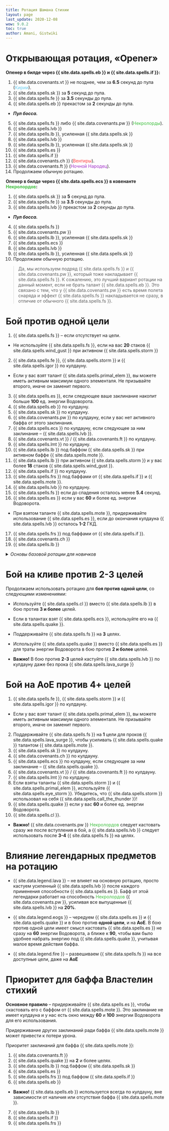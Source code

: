 ```yaml
---
title: Ротация Шамана Стихии
layout: page
last_update: 2020-12-08
wow: 9.0.2
toc: true
author: Amani, Gistwiki
---
```


# Открывающая ротация, «Opener»

**Опенер в билде через {{ site.data.spells.eb }} и {{ site.data.spells.if }}:**

1. {{ site.data.covenants.vt }} не позднее, чем за **6.5** секунд до пула (<span style="color:#68ccef;font-size:1em;">Кирии</span>).
2. {{ site.data.spells.sk }} за **5** секунд до пула.
3. {{ site.data.spells.fe }} за **3.5** секунды до пула.
4. {{ site.data.spells.eb }} прекастом за **2** секунды до пула.
  * ***Пул босса.***
5. {{ site.data.spells.fs }} либо {{ site.data.covenants.pw }} (<span style="color:#40bf40;font-size:1em;">Некролорды</span>).
6. {{ site.data.spells.lvb }}
7. {{ site.data.spells.lb }}, усиленная {{ site.data.spells.sk }}
8. {{ site.data.spells.lvb }}
9. {{ site.data.spells.lb }}, усиленная {{ site.data.spells.sk }}
10. {{ site.data.spells.es }}
11. {{ site.data.spells.if }}
12. {{ site.data.covenants.ch }} (<span style="color:#ff4040;font-size:1em;">Вентиры</span>).
13. {{ site.data.covenants.ft }} (<span style="color:#a330c9;font-size:1em;">Ночной Народец</span>).
14. Продолжаем обычную ротацию.

**Опенер в билде через {{ site.data.spells.ecs }} в ковенанте <span style="color:#40bf40;font-size:1em;">Некролордов</span>:**

1. {{ site.data.spells.sk }} за **5** секунд до пула.
2. {{ site.data.spells.fe }} за **3.5** секунды до пула.
3. {{ site.data.spells.lvb }} прекастом за **2** секунды до пула.
  * ***Пул босса.***
4. {{ site.data.spells.fs }}
5. {{ site.data.covenants.pw }}
6. {{ site.data.spells.lb }}, усиленная {{ site.data.spells.sk }}
7. {{ site.data.spells.ecs }}
8. {{ site.data.spells.lvb }}
9. {{ site.data.spells.lb }}, усиленная {{ site.data.spells.sk }}
10. Продолжаем обычную ротацию.

> Да, мы используем подряд {{ site.data.spells.fs }} и {{ site.data.covenants.pw }}, который тоже накладывает {{ site.data.spells.fs }}. К сожалению, это лучший вариант ротации на данный момент, если не брать талант {{ site.data.spells.eb }}. Это связано с тем, что у {{ site.data.covenants.pw }} есть время полета снаряда и эффект {{ site.data.spells.fs }} накладывается не сразу, в отличие от обычного {{ site.data.spells.fs }}.

# Бой против одной цели

1. {{ site.data.spells.fs }} – если отсутствует на цели. 
  * Не используйте {{ site.data.spells.fs }}, если на вас **20** стаков {{ site.data.spells.wind_gust }} при активном {{ site.data.spells.storm }}
2. {{ site.data.spells.fe }}, {{ site.data.spells.storm }} и {{ site.data.spells.igor }} по кулдауну.
  * Если у вас взят талант {{ site.data.spells.primal_elem }}, вы можете иметь активным максимум одного элементаля. Не призывайте второго, иначе он заменит первого.
3. {{ site.data.spells.es }}, если следующее ваше заклинание накопит больше **100** ед. энергии Водоворота.
4. {{ site.data.spells.eb }} по кулдауну.
5. {{ site.data.spells.sk }} по кулдауну.
6. {{ site.data.covenants.pw }} по кулдауну, если у вас нет активного баффа от этого заклинания.
7. {{ site.data.spells.ecs }} по кулдауну, если следующее за ним заклинание – {{ site.data.spells.lvb }}.
8. {{ site.data.covenants.vt }} / {{ site.data.covenants.ft }} по кулдауну.
9. {{ site.data.spells.lmt }} по кулдауну.
10. {{ site.data.spells.lb }} под баффом {{ site.data.spells.sk }} при активном баффе {{ site.data.spells.mote }}.
11. {{ site.data.spells.lb }} при активном {{ site.data.spells.storm }} и у вас более **18** стаков {{ site.data.spells.wind_gust }}.
12. {{ site.data.spells.if }} по кулдауну.
13. {{ site.data.spells.frs }} под баффами от {{ site.data.spells.if }} и {{ site.data.spells.mote }}.
14. {{ site.data.spells.lvb }} по кулдауну.
15. {{ site.data.spells.fs }} если до спадения осталось менее **5.4** секунд.
16. {{ site.data.spells.es }} если у вас **60** и более ед. энергии Водоворота.
  *  При взятом таланте {{ site.data.spells.mote }}, придерживайте использование {{ site.data.spells.es }}, если до окончания кулдауна {{ site.data.spells.lvb }} осталось **1-2** ГКД.
17. {{ site.data.spells.frs }} под баффами от {{ site.data.spells.if }}.
18. {{ site.data.covenants.ch }}
19. {{ site.data.spells.lb }}

<details markdown=1><summary><i>Основы базовой ротации для новичков</i></summary>

<p></p>

{% include ele_talents.html active="2311122" %}

1. Поддерживайте на цели {{ site.data.spells.fs }} и обновляйте, когда до спадения остается менее **5** секунд.
2. Используйте для сброса энергии Водоворота {{ site.data.spells.es }}.
3. Используйте {{ site.data.spells.lvb }} по кулдауну.
4. Используйте {{ site.data.spells.lb }} как филлер, когда другие заклинания недоступны.

Все бурсты и взятые таланты следует использовать по кулдауну.

</details>

<p></p>


# Бой на кливе против 2-3 целей

Продолжаем использовать ротацию для **боя против одной цели**, со следующими изменениями:

* Используйте {{ site.data.spells.cl }} вместо {{ site.data.spells.lb }} в бою против **3 и более** целей.
* Если в талантах взят {{ site.data.spells.ecs }}, используйте его на {{ site.data.spells.quake }}.
* Поддерживайте {{ site.data.spells.fs }} на **3** целях.
* Используйте {{ site.data.spells.quake }} вместо {{ site.data.spells.es }} для траты энергии Водоворота в бою против **2 и более** целей.

* **Важно!** В бою против **2-3** целей кастуйте {{ site.data.spells.lvb }} по кулдауну даже без прока {{ site.data.spells.lava_surge }}

# Бой на АоЕ против 4+ целей

1. {{ site.data.spells.fe }}, {{ site.data.spells.storm }} и {{ site.data.spells.igor }} по кулдауну.
  * Если у вас взят талант {{ site.data.spells.primal_elem }}, вы можете иметь активным максимум одного элементаля. Не призывайте второго, иначе он заменит первого.
2. Поддерживайте {{ site.data.spells.fs }} на **1** цели для проков {{ site.data.spells.lava_surge }}, чтобы усиливать {{ site.data.spells.quake }} талантом {{ site.data.spells.mote }}.
3. {{ site.data.spells.sk }} по кулдауну.
4. {{ site.data.covenants.ch }} по кулдауну.
5. {{ site.data.spells.ecs }} по кулдауну, если следующее за ним заклинание – {{ site.data.spells.quake }}.
6. {{ site.data.covenants.vt }} / {{ site.data.covenants.ft }} по кулдауну.
7. {{ site.data.spells.lmt }} по кулдауну.
8. Если взяты таланты {{ site.data.spells.storm }} и {{ site.data.spells.primal_elem }}, используйте {{ site.data.spells.eye_storm }}. Убедитесь, что {{ site.data.spells.storm }} использовал на себя {{ site.data.spells.call_the_thunder }}!
9. {{ site.data.spells.quake }} если у вас **60** и более ед. энергии Водоворота.
10. {{ site.data.spells.cl }}.

* **Важно!** {{ site.data.covenants.pw }} <span style="color:#40bf40;font-size:1em;">Некролордов</span> следует кастовать сразу же после вступления в бой, а {{ site.data.spells.lvb }} следует использовать после **3-4** {{ site.data.spells.fs }} на целях.

# Влияние легендарных предметов на ротацию

* {{ site.data.legend.lava }} – не влияет на основную ротацию, просто кастуем усиленный {{ site.data.spells.lvb }} после каждого применения способности {{ site.data.spells.es }}. Бафф от этой легендарки работает на способность <span style="color:#40bf40;font-size:1em;">Некролордов</span> {{ site.data.covenants.pw }}, усиливая все выпущенные {{ site.data.spells.lvb }} на **20%**.

* {{ site.data.legend.eogs }} – чередуем {{ site.data.spells.es }} и {{ site.data.spells.quake }} и в бою против **одной цели**, и на **АоЕ**. В бою против одной цели имеет смысл кастовать {{ site.data.spells.es }} не сразу на **60** энергии Водоворота, а ближе к **90**, чтобы вам было удобнее набрать энергию под {{ site.data.spells.quake }}, учитывая малое время действия баффа.

* {{ site.data.legend.fire }} – развешиваем {{ site.data.spells.fs }} на все доступные цели, даже на **АоЕ**

# Приоритет для баффа Властелин стихий

**Основное правило** – придерживайте {{ site.data.spells.es }}, чтобы скастовать его с баффом от {{ site.data.spells.mote }}. Это заклинание не имеет кулдауна и у нас есть окно между **60** и **100** энергии Водоворота для его использования.

Придерживание других заклинаний ради баффа {{ site.data.spells.mote }} может привести к потери урона.

Приоритет заклинаний для баффа {{ site.data.spells.mote }}:

1. {{ site.data.covenants.ft }}
2. {{ site.data.spells.quake }} на **2** и более целях.
3. {{ site.data.spells.lb }} под баффом {{ site.data.spells.sk }}
4. {{ site.data.spells.es }}
5. {{ site.data.spells.frs }} под баффом {{ site.data.spells.if }}
6. {{ site.data.spells.eb }} 
  * **Важно!** {{ site.data.spells.eb }} используется всегда по кулдауну, вне зависимости от наличия или отсутствия баффа {{ site.data.spells.mote }}.
7. {{ site.data.spells.lb }}
8. {{ site.data.spells.if }}
9. {{ site.data.spells.frs }}
